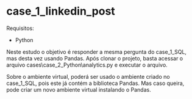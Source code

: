 # case_1_linkedin_post
Requisitos:
* Python

Neste estudo o objetivo é responder a mesma pergunta do case_1_SQL, mas desta vez usando Pandas. 
Após clonar o projeto, basta acessar o arquivo cases\case_2_Python\analytics.py e executar o arquivo.

Sobre o ambiente virtual, poderá ser usado o ambiente criado no case_1_SQL, pois este já contém a biblioteca Pandas. Mas caso queira, pode criar um novo ambiente virtual instalando o Pandas.